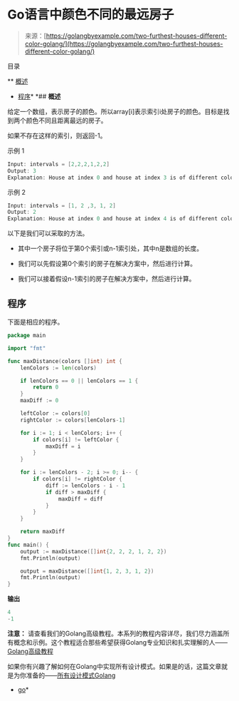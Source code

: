 <!--yml

分类：未分类

日期：2024-10-13 06:49:42

-->

# Go语言中颜色不同的最远房子

> 来源：[https://golangbyexample.com/two-furthest-houses-different-color-golang/](https://golangbyexample.com/two-furthest-houses-different-color-golang/)

目录

**   [概述](#Overview "概述")

+   [程序](#Program "程序")*  *## **概述**

给定一个数组，表示房子的颜色。所以array[i]表示索引i处房子的颜色。目标是找到两个颜色不同且距离最远的房子。

如果不存在这样的索引，则返回-1。

示例 1

```go
Input: intervals = [2,2,2,1,2,2]
Output: 3
Explanation: House at index 0 and house at index 3 is of different colors
```

示例 2

```go
Input: intervals = [1, 2 ,3, 1, 2]
Output: 2
Explanation: House at index 0 and house at index 4 is of different colors
```

以下是我们可以采取的方法。

+   其中一个房子将位于第0个索引或n-1索引处，其中n是数组的长度。

+   我们可以先假设第0个索引的房子在解决方案中，然后进行计算。

+   我们可以接着假设n-1索引的房子在解决方案中，然后进行计算。

## **程序**

下面是相应的程序。

```go
package main

import "fmt"

func maxDistance(colors []int) int {
	lenColors := len(colors)

	if lenColors == 0 || lenColors == 1 {
		return 0
	}
	maxDiff := 0

	leftColor := colors[0]
	rightColor := colors[lenColors-1]

	for i := 1; i < lenColors; i++ {
		if colors[i] != leftColor {
			maxDiff = i
		}
	}

	for i := lenColors - 2; i >= 0; i-- {
		if colors[i] != rightColor {
			diff := lenColors - i - 1
			if diff > maxDiff {
				maxDiff = diff
			}
		}
	}

	return maxDiff
}
func main() {
	output := maxDistance([]int{2, 2, 2, 1, 2, 2})
	fmt.Println(output)

	output = maxDistance([]int{1, 2, 3, 1, 2})
	fmt.Println(output)
}
```

**输出**

```go
4
-1
```

**注意：** 请查看我们的Golang高级教程。本系列的教程内容详尽，我们尽力涵盖所有概念和示例。这个教程适合那些希望获得Golang专业知识和扎实理解的人——[Golang高级教程](https://golangbyexample.com/golang-comprehensive-tutorial/)

如果你有兴趣了解如何在Golang中实现所有设计模式。如果是的话，这篇文章就是为你准备的——[所有设计模式Golang](https://golangbyexample.com/all-design-patterns-golang/)

+   [go](https://golangbyexample.com/tag/go/)*

